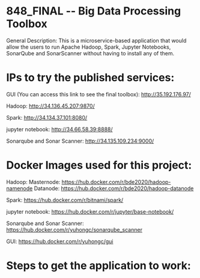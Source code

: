 # 848_FINAL -- Big Data Processing Toolbox
General Description:
This is a microservice-based application that would allow the users to run Apache Hadoop, Spark, Jupyter Notebooks, SonarQube and SonarScanner without having to install any of them. 

# IPs to try the published services:
GUI (You can access this link to see the final toolbox):
http://35.192.176.97/

Hadoop:
http://34.136.45.207:9870/

Spark: 
http://34.134.37.101:8080/

jupyter notebook: 
http://34.66.58.39:8888/

Sonarqube and Sonar Scanner:
http://34.135.109.234:9000/

# Docker Images used for this project:
Hadoop:
Masternode: https://hub.docker.com/r/bde2020/hadoop-namenode
Datanode: https://hub.docker.com/r/bde2020/hadoop-datanode

Spark: 
https://hub.docker.com/r/bitnami/spark/

jupyter notebook: 
https://hub.docker.com/r/jupyter/base-notebook/

Sonarqube and Sonar Scanner:
https://hub.docker.com/r/yuhongc/sonarqube_scanner

GUI:
https://hub.docker.com/r/yuhongc/gui

# Steps to get the application to work:






